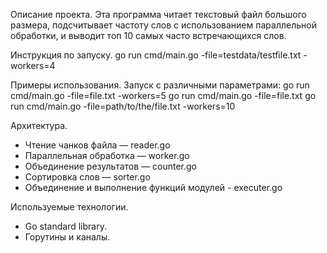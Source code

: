 Описание проекта.
Эта программа читает текстовый файл большого размера, подсчитывает частоту слов с использованием параллельной обработки, и выводит топ 10 самых часто встречающихся слов.

Инструкция по запуску.
go run cmd/main.go -file=testdata/testfile.txt -workers=4

Примеры использования.
Запуск с различными параметрами:
go run cmd/main.go -file=file.txt -workers=5
go run cmd/main.go -file=file.txt
go run cmd/main.go -file=path/to/the/file.txt -workers=10

Архитектура.
- Чтение чанков файла — reader.go
- Параллельная обработка — worker.go
- Объединение результатов — counter.go
- Сортировка слов — sorter.go
- Объединение и выполнение функций модулей  - executer.go

Используемые технологии.
- Go standard library.
- Горутины и каналы.